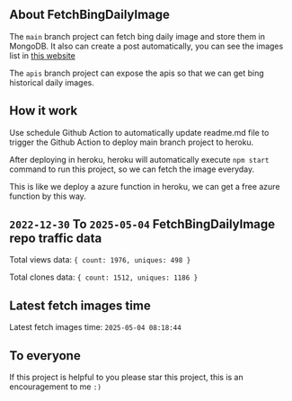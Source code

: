 ## About FetchBingDailyImage

The `main` branch project can fetch bing daily image and store them in MongoDB.
It also can create a post automatically, you can see the images list in [this website](https://oursalbum.netlify.app)

The `apis` branch project can expose the apis so that we can get bing historical daily images.

## How it work

Use schedule Github Action to automatically update readme.md file to trigger the Github Action to deploy main branch project to heroku.

After deploying in heroku, heroku will automatically execute `npm start` command to run this project, so we can fetch the image everyday.

This is like we deploy a azure function in heroku, we can get a free azure function by this way.

## `2022-12-30` To `2025-05-04` FetchBingDailyImage repo traffic data

Total views data: `{ count: 1976, uniques: 498 }`

Total clones data: `{ count: 1512, uniques: 1186 }`

## Latest fetch images time

Latest fetch images time: `2025-05-04 08:18:44`

## To everyone

If this project is helpful to you please star this project, this is an encouragement to me `:)`



